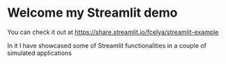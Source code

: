 # Welcome my Streamlit demo

You can check it out at https://share.streamlit.io/fcelya/streamlit-example

In it I have showcased some of Streamlit functionalities in a couple of simulated applications
